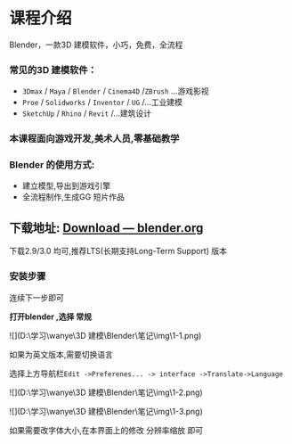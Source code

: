 # 课程介绍

Blender，一款3D 建模软件，小巧，免费，全流程



### 常见的3D 建模软件：

- `3Dmax` / `Maya` / `Blender` / `Cinema4D` /`ZBrush`  ...游戏影视
-  `Proe` / `Solidworks` / `Inventor` / `UG` /...工业建模
-  `SketchUp` / `Rhino` / `Revit` /...建筑设计



### 本课程面向游戏开发,美术人员,零基础教学



### Blender 的使用方式:

- 建立模型,导出到游戏引擎
- 全流程制作,生成GG 短片作品



## 下载地址: [Download — blender.org](https://www.blender.org/download/) 

下载2.9/3.0 均可,推荐LTS(长期支持Long-Term Support) 版本



### 安装步骤

连续下一步即可

**打开blender ,选择 常规**

![](D:\学习\wanye\3D 建模\Blender\笔记\img\1-1.png)

如果为英文版本,需要切换语言

选择上方导航栏`Edit ->Preferenes... -> interface ->Translate->Language`

![](D:\学习\wanye\3D 建模\Blender\笔记\img\1-2.png)

![](D:\学习\wanye\3D 建模\Blender\笔记\img\1-3.png)

如果需要改字体大小,在本界面上的修改 分辨率缩放 即可

